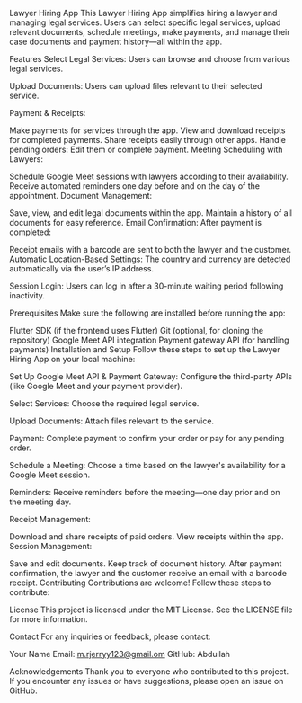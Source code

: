 Lawyer Hiring App
This Lawyer Hiring App simplifies hiring a lawyer and managing legal services. Users can select specific legal services, upload relevant documents, schedule meetings, make payments, and manage their case documents and payment history—all within the app.

Features
Select Legal Services:
Users can browse and choose from various legal services.

Upload Documents:
Users can upload files relevant to their selected service.

Payment & Receipts:

Make payments for services through the app.
View and download receipts for completed payments.
Share receipts easily through other apps.
Handle pending orders: Edit them or complete payment.
Meeting Scheduling with Lawyers:

Schedule Google Meet sessions with lawyers according to their availability.
Receive automated reminders one day before and on the day of the appointment.
Document Management:

Save, view, and edit legal documents within the app.
Maintain a history of all documents for easy reference.
Email Confirmation:
After payment is completed:

Receipt emails with a barcode are sent to both the lawyer and the customer.
Automatic Location-Based Settings:
The country and currency are detected automatically via the user’s IP address.

Session Login:
Users can log in after a 30-minute waiting period following inactivity.

Prerequisites
Make sure the following are installed before running the app:

Flutter SDK (if the frontend uses Flutter)
Git (optional, for cloning the repository)
Google Meet API integration
Payment gateway API (for handling payments)
Installation and Setup
Follow these steps to set up the Lawyer Hiring App on your local machine:



Set Up Google Meet API & Payment Gateway:
Configure the third-party APIs (like Google Meet and your payment provider).


Select Services: Choose the required legal service.

Upload Documents: Attach files relevant to the service.

Payment: Complete payment to confirm your order or pay for any pending order.

Schedule a Meeting: Choose a time based on the lawyer's availability for a Google Meet session.

Reminders: Receive reminders before the meeting—one day prior and on the meeting day.

Receipt Management:

Download and share receipts of paid orders.
View receipts within the app.
Session Management:

Save and edit documents.
Keep track of document history.
After payment confirmation, the lawyer and the customer receive an email with a barcode receipt.
Contributing
Contributions are welcome! Follow these steps to contribute:


License
This project is licensed under the MIT License. See the LICENSE file for more information.

Contact
For any inquiries or feedback, please contact:

Your Name
Email: m.rjerryy123@gmail.om
GitHub: Abdullah

Acknowledgements
Thank you to everyone who contributed to this project. If you encounter any issues or have suggestions, please open an issue on GitHub.
